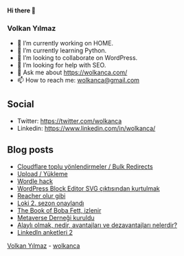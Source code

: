 #### Hi there 👋

### Volkan Yılmaz

- 🔭 I’m currently working on HOME.
- 🌱 I’m currently learning Python.
- 👯 I’m looking to collaborate on WordPress.
- 🤔 I’m looking for help with SEO.
- 💬 Ask me about https://wolkanca.com/
- 📫 How to reach me: wolkanca@gmail.com

## Social
- Twitter: https://twitter.com/wolkanca
- Linkedin: https://www.linkedin.com/in/wolkanca/



## Blog posts
<!-- BLOG-POST-LIST:START -->
- [Cloudflare toplu yönlendirmeler / Bulk Redirects](https://wolkanca.com/cloudflare-toplu-yonlendirmeler-bulk-redirects/)
- [Upload / Yükleme](https://wolkanca.com/upload-yukleme/)
- [Wordle hack](https://wolkanca.com/wordle-hack/)
- [WordPress Block Editor SVG çıktısından kurtulmak](https://wolkanca.com/wordpress-block-editor-svg-ciktisindan-kurtulmak/)
- [Reacher olur gibi](https://wolkanca.com/reacher-olur-gibi/)
- [Loki 2. sezon onaylandı](https://wolkanca.com/loki-2-sezon-onaylandi/)
- [The Book of Boba Fett, izlenir](https://wolkanca.com/the-book-of-boba-fett-izlenir/)
- [Metaverse Derneği kuruldu](https://wolkanca.com/metaverse-dernegi-kuruldu/)
- [Alaylı olmak, nedir, avantajları ve dezavantajları nelerdir?](https://wolkanca.com/alayli-olmak-nedir-avantajlari-ve-dezavantajlari-nelerdir/)
- [LinkedIn anketleri 2](https://wolkanca.com/linkedin-anketleri-2/)
<!-- BLOG-POST-LIST:END -->


[Volkan Yılmaz](https://volkanyilmaz.com.tr/) - [wolkanca](https://wolkanca.com/)
